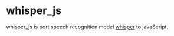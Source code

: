 # whisper_js
whisper_js is port speech recognition model [whisper](https://github.com/openai/whisper) to javaScript.
